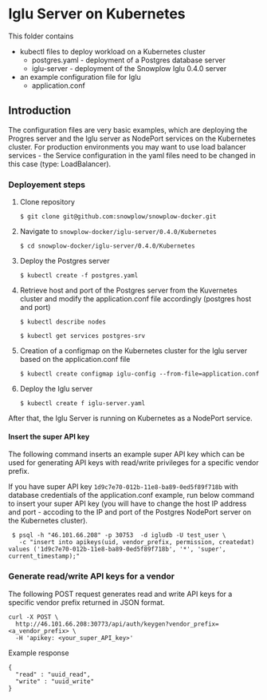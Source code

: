 # Iglu Server on Kubernetes

This folder contains

* kubectl files to deploy workload on a Kubernetes cluster
  * postgres.yaml - deployment of a Postgres database server
  * iglu-server - deployment of the Snowplow Iglu 0.4.0 server
* an example configuration file for Iglu
  * application.conf

## Introduction

The configuration files are very basic examples, which are deploying the Progres server and the Iglu server as NodePort services on the Kubernetes cluster. For production environments you may want to use load balancer services - the Service configuration in the yaml files need to be changed in this case (type: LoadBalancer).

### Deployement steps

1) Clone repository

    `$ git clone git@github.com:snowplow/snowplow-docker.git`

2) Navigate to `snowplow-docker/iglu-server/0.4.0/Kubernetes`

    `$ cd snowplow-docker/iglu-server/0.4.0/Kubernetes`

3) Deploy the Postgres server

    `$ kubectl create -f postgres.yaml`

4) Retrieve host and port of the Postgres server from the Kuvernetes cluster and modify the application.conf file accordingly (postgres host and port)

    `$ kubectl describe nodes`

    `$ kubectl get services postgres-srv`

5) Creation of a configmap on the Kubernetes cluster for the Iglu server based on the application.conf file

    `$ kubectl create configmap iglu-config --from-file=application.conf`

6) Deploy the Iglu server

    `$ kubectl create f iglu-server.yaml`

After that, the Iglu Server is running on Kubernetes as a NodePort service.

#### Insert the super API key

The following command inserts an example super API key which can be used for generating API keys with read/write privileges for a specific vendor prefix.

If you have super API key `1d9c7e70-012b-11e8-ba89-0ed5f89f718b` with database credentials of the application.conf example, run below command to insert your super API key (you will have to change the host IP address and port - accoding to the IP and port of the Postgres NodePort server on the Kubernetes cluster).

```
 $ psql -h "46.101.66.208" -p 30753  -d igludb -U test_user \
   -c "insert into apikeys(uid, vendor_prefix, permission, createdat) values ('1d9c7e70-012b-11e8-ba89-0ed5f89f718b', '*', 'super', current_timestamp);"
```

### Generate read/write API keys for a vendor

The following POST request generates read and write API keys for a specific vendor prefix returned in JSON format.

```
curl -X POST \
  http://46.101.66.208:30773/api/auth/keygen?vendor_prefix=<a_vendor_prefix> \
  -H 'apikey: <your_super_API_key>'
```

Example response

```
{
  "read" : "uuid_read",
  "write" : "uuid_write"
}
```
